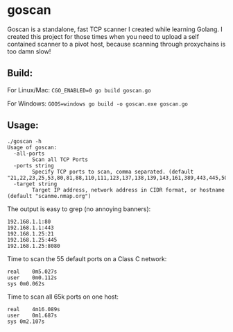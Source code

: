 # goscan
Goscan is a standalone, fast TCP scanner I created while learning Golang. I created this project for those times when you need to upload a self contained scanner to a pivot host, because scanning through proxychains is too damn slow!

## Build:

For Linux/Mac: `CGO_ENABLED=0 go build goscan.go`

For Windows: `GOOS=windows go build -o goscan.exe goscan.go`

## Usage:

```
./goscan -h
Usage of goscan:
  -all-ports
    	Scan all TCP Ports
  -ports string
    	Specify TCP ports to scan, comma separated. (default "21,22,23,25,53,80,81,88,110,111,123,137,138,139,143,161,389,443,445,500,512,513,548,623,624,1099,1241,1433,1434,1521,2049,2483,2484,3268,3269,3306,3389,4333,4786,4848,5432,5800,5900,5901,5985,5986,6000,6001,7001,8000,8080,8181,8443,10000,16992,16993,27017,32764")
  -target string
    	Target IP address, network address in CIDR format, or hostname (default "scanme.nmap.org")
```

The output is easy to grep (no annoying banners):

```
192.168.1.1:80
192.168.1.1:443
192.168.1.25:21
192.168.1.25:445
192.168.1.25:8080
```

Time to scan the 55 default ports on a Class C network:

```
real	0m5.027s
user	0m0.112s
sys	0m0.062s
```

Time to scan all 65k ports on one host:

```
real	4m16.089s
user	0m1.687s
sys	0m2.107s
```
